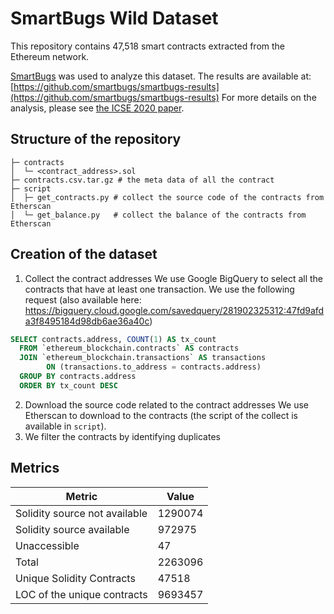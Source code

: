 # SmartBugs Wild Dataset

This repository contains 47,518 smart contracts extracted from the Ethereum network.

[SmartBugs](https://github.com/smartbugs/smartbugs) was used to analyze this
dataset. The results are available at: [https://github.com/smartbugs/smartbugs-results](https://github.com/smartbugs/smartbugs-results)
For more details on the analysis, please see [the ICSE 2020 paper](https://arxiv.org/abs/1910.10601).

## Structure of the repository

```
├─ contracts
│  └─ <contract_address>.sol
├─ contracts.csv.tar.gz # the meta data of all the contract
├─ script
│  ├─ get_contracts.py # collect the source code of the contracts from Etherscan
│  └─ get_balance.py   # collect the balance of the contracts from Etherscan
```

## Creation of the dataset

1. Collect the contract addresses
We use Google BigQuery to select all the contracts that have at least one transaction.
We use the following request (also available here: https://bigquery.cloud.google.com/savedquery/281902325312:47fd9afda3f8495184d98db6ae36a40c)
```sql
SELECT contracts.address, COUNT(1) AS tx_count
  FROM `ethereum_blockchain.contracts` AS contracts
  JOIN `ethereum_blockchain.transactions` AS transactions 
        ON (transactions.to_address = contracts.address)
  GROUP BY contracts.address
  ORDER BY tx_count DESC
```
2. Download the source code related to the contract addresses 
We use Etherscan to download to the contracts (the script of the collect is available in `script`).
3. We filter the contracts by identifying duplicates

## Metrics

| Metric                        | Value   |
| ----------------------------- | ------- |
| Solidity source not available | 1290074 |
| Solidity source available     | 972975  |
| Unaccessible                  | 47      |
| Total                         | 2263096 |
| Unique Solidity Contracts     | 47518   |
| LOC of the unique contracts   | 9693457 |
